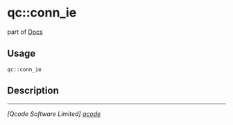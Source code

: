 qc::conn_ie
===========

part of [Docs](.)

Usage
-----
`qc::conn_ie `

Description
-----------


----------------------------------
*[Qcode Software Limited] [qcode]*

[qcode]: www.qcode.co.uk "Qcode Software"